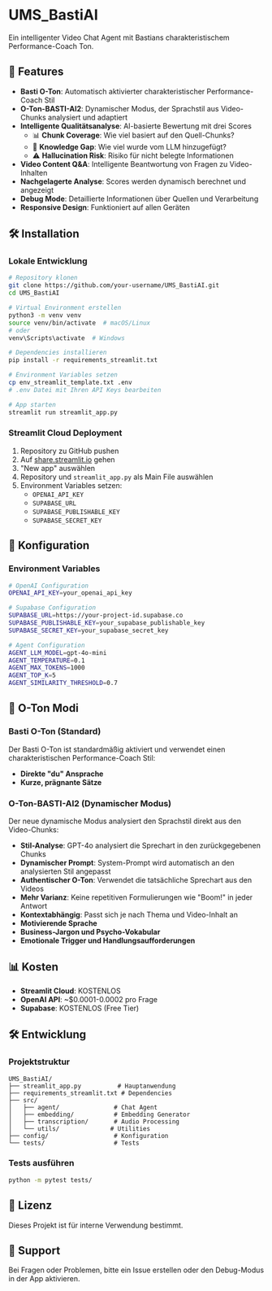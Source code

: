 # UMS_BastiAI

Ein intelligenter Video Chat Agent mit Bastians charakteristischem Performance-Coach Ton.

## 🚀 Features

- **Basti O-Ton**: Automatisch aktivierter charakteristischer Performance-Coach Stil
- **O-Ton-BASTI-AI2**: Dynamischer Modus, der Sprachstil aus Video-Chunks analysiert und adaptiert
- **Intelligente Qualitätsanalyse**: AI-basierte Bewertung mit drei Scores
  - 📊 **Chunk Coverage**: Wie viel basiert auf den Quell-Chunks?
  - 🔧 **Knowledge Gap**: Wie viel wurde vom LLM hinzugefügt?
  - ⚠️ **Hallucination Risk**: Risiko für nicht belegte Informationen
- **Video Content Q&A**: Intelligente Beantwortung von Fragen zu Video-Inhalten
- **Nachgelagerte Analyse**: Scores werden dynamisch berechnet und angezeigt
- **Debug Mode**: Detaillierte Informationen über Quellen und Verarbeitung
- **Responsive Design**: Funktioniert auf allen Geräten

## 🛠️ Installation

### Lokale Entwicklung

```bash
# Repository klonen
git clone https://github.com/your-username/UMS_BastiAI.git
cd UMS_BastiAI

# Virtual Environment erstellen
python3 -m venv venv
source venv/bin/activate  # macOS/Linux
# oder
venv\Scripts\activate  # Windows

# Dependencies installieren
pip install -r requirements_streamlit.txt

# Environment Variables setzen
cp env_streamlit_template.txt .env
# .env Datei mit Ihren API Keys bearbeiten

# App starten
streamlit run streamlit_app.py
```

### Streamlit Cloud Deployment

1. Repository zu GitHub pushen
2. Auf [share.streamlit.io](https://share.streamlit.io) gehen
3. "New app" auswählen
4. Repository und `streamlit_app.py` als Main File auswählen
5. Environment Variables setzen:
   - `OPENAI_API_KEY`
   - `SUPABASE_URL`
   - `SUPABASE_PUBLISHABLE_KEY`
   - `SUPABASE_SECRET_KEY`

## 🔧 Konfiguration

### Environment Variables

```bash
# OpenAI Configuration
OPENAI_API_KEY=your_openai_api_key

# Supabase Configuration
SUPABASE_URL=https://your-project-id.supabase.co
SUPABASE_PUBLISHABLE_KEY=your_supabase_publishable_key
SUPABASE_SECRET_KEY=your_supabase_secret_key

# Agent Configuration
AGENT_LLM_MODEL=gpt-4o-mini
AGENT_TEMPERATURE=0.1
AGENT_MAX_TOKENS=1000
AGENT_TOP_K=5
AGENT_SIMILARITY_THRESHOLD=0.7
```

## 🎯 O-Ton Modi

### Basti O-Ton (Standard)

Der Basti O-Ton ist standardmäßig aktiviert und verwendet einen charakteristischen Performance-Coach Stil:

- **Direkte "du" Ansprache**
- **Kurze, prägnante Sätze**

### O-Ton-BASTI-AI2 (Dynamischer Modus)

Der neue dynamische Modus analysiert den Sprachstil direkt aus den Video-Chunks:

- **Stil-Analyse**: GPT-4o analysiert die Sprechart in den zurückgegebenen Chunks
- **Dynamischer Prompt**: System-Prompt wird automatisch an den analysierten Stil angepasst
- **Authentischer O-Ton**: Verwendet die tatsächliche Sprechart aus den Videos
- **Mehr Varianz**: Keine repetitiven Formulierungen wie "Boom!" in jeder Antwort
- **Kontextabhängig**: Passt sich je nach Thema und Video-Inhalt an
- **Motivierende Sprache**
- **Business-Jargon und Psycho-Vokabular**
- **Emotionale Trigger und Handlungsaufforderungen**

## 📊 Kosten

- **Streamlit Cloud**: KOSTENLOS
- **OpenAI API**: ~$0.0001-0.0002 pro Frage
- **Supabase**: KOSTENLOS (Free Tier)

## 🛠️ Entwicklung

### Projektstruktur

```
UMS_BastiAI/
├── streamlit_app.py          # Hauptanwendung
├── requirements_streamlit.txt # Dependencies
├── src/
│   ├── agent/               # Chat Agent
│   ├── embedding/           # Embedding Generator
│   ├── transcription/       # Audio Processing
│   └── utils/              # Utilities
├── config/                  # Konfiguration
└── tests/                   # Tests
```

### Tests ausführen

```bash
python -m pytest tests/
```

## 📝 Lizenz

Dieses Projekt ist für interne Verwendung bestimmt.

## 🤝 Support

Bei Fragen oder Problemen, bitte ein Issue erstellen oder den Debug-Modus in der App aktivieren.